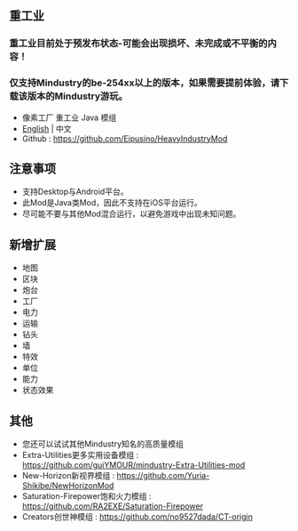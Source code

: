 ## 重工业
### 重工业目前处于预发布状态-可能会出现损坏、未完成或不平衡的内容！
### 仅支持Mindustry的be-254xx以上的版本，如果需要提前体验，请下载该版本的Mindustry游玩。
- 像素工厂 重工业 Java 模组
- [English](README.md) | 中文
- Github : https://github.com/Eipusino/HeavyIndustryMod
## 注意事项
- 支持Desktop与Android平台。
- 此Mod是Java类Mod，因此不支持在iOS平台运行。
- 尽可能不要与其他Mod混合运行，以避免游戏中出现未知问题。
## 新增扩展
- 地图
- 区块
- 炮台
- 工厂
- 电力
- 运输
- 钻头
- 墙
- 特效
- 单位
- 能力
- 状态效果
## 其他
- 您还可以试试其他Mindustry知名的高质量模组
- Extra-Utilities更多实用设备模组 : https://github.com/guiYMOUR/mindustry-Extra-Utilities-mod
- New-Horizon新视界模组 : https://github.com/Yuria-Shikibe/NewHorizonMod
- Saturation-Firepower饱和火力模组 : https://github.com/RA2EXE/Saturation-Firepower
- Creators创世神模组 : https://github.com/no9527dada/CT-origin
